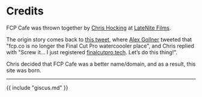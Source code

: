 # Credits

FCP Cafe was thrown together by [Chris Hocking](https://twitter.com/chrisatlatenite) at [LateNite Films](https://latenitefilms.com/technology/).

The origin story comes back to [this tweet](https://twitter.com/chrisatlatenite/status/1661729178826477569), where [Alex Gollner](https://twitter.com/Alex4D) tweeted that "fcp.co is no longer the Final Cut Pro watercoooler place", and Chris replied with "Screw it… I just registered [finalcutpro.tech](https://finalcutpro.tech). Let’s do this thing!".

Chris decided that FCP Cafe was a better name/domain, and as a result, this site was born.

---

{{ include "giscus.md" }}